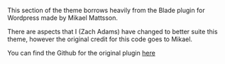 This section of the theme borrows heavily from the Blade plugin for Wordpress made by Mikael Mattsson.

There are aspects that I (Zach Adams) have changed to better suite this theme, however the original credit
for this code goes to Mikael.

You can find the Github for the original plugin [here](https://github.com/MikaelMattsson/blade)